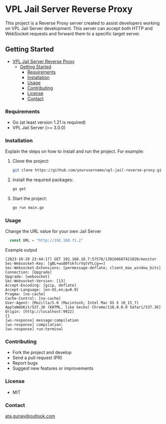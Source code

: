 # VPL Jail Server Reverse Proxy

This project is a Reverse Proxy server created to assist developers working on VPL Jail Server development. This server can accept both HTTP and WebSocket requests and forward them to a specific target server.

## Getting Started

<!-- TOC -->
* [VPL Jail Server Reverse Proxy](#vpl-jail-server-reverse-proxy)
  * [Getting Started](#getting-started)
    * [Requirements](#requirements)
    * [Installation](#installation)
    * [Usage](#usage)
    * [Contributing](#contributing)
    * [License](#license)
    * [Contact](#contact)
<!-- TOC -->

### Requirements

- Go (at least version 1.21 is required)
- VPL Jail Server (>= 3.0.0)

### Installation

Explain the steps on how to install and run the project. For example:

1. Clone the project:

   ```bash
   git clone https://github.com/yourusername/vpl-jail-reverse-proxy.git

2. Install the required packages:

   ```bash
   go get

3. Start the project:
   
   ```bash
   go run main.go

### Usage

Change the URL value for your own Jail Server

```go
  const URL = "http://192.168.71.2"
 ```

Example output

```
[2023-10-29 23:44:17] GET 192.168.18.7:57578/130166687421020/monitor 
Sec-Websocket-Key: [gBL+wu80fskfcrVqtVYLcg==]
Sec-Websocket-Extensions: [permessage-deflate; client_max_window_bits]
Connection: [Upgrade]
Upgrade: [websocket]
Sec-Websocket-Version: [13]
Accept-Encoding: [gzip, deflate]
Accept-Language: [en-US,en;q=0.9]
Pragma: [no-cache]
Cache-Control: [no-cache]
User-Agent: [Mozilla/5.0 (Macintosh; Intel Mac OS X 10_15_7) AppleWebKit/537.36 (KHTML, like Gecko) Chrome/118.0.0.0 Safari/537.36]
Origin: [http://localhost:9922]
{} 
[ws-response] message:compilation 
[ws-response] compilation: 
[ws-response] run:terminal 
```

### Contributing

* Fork the project and develop
* Send a pull request (PR)
* Report bugs
* Suggest new features or improvements

### License
* MIT

### Contact
ata.gunay@outlook.com


